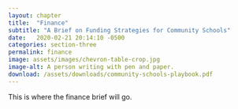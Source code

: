 ```yaml
---
layout: chapter
title:  "Finance"
subtitle: "A Brief on Funding Strategies for Community Schools"
date:   2020-02-21 20:14:10 -0500
categories: section-three
permalink: finance
image: assets/images/chevron-table-crop.jpg
image-alt: A person writing with pen and paper.
download: /assets/downloads/community-schools-playbook.pdf
---
```


This is where the finance brief will go.
